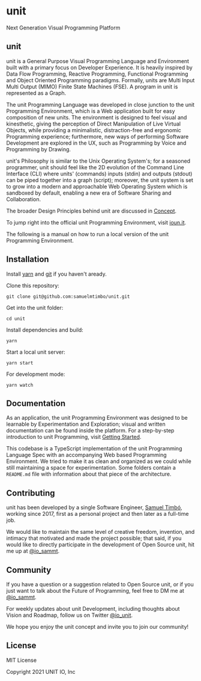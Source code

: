 # unit

Next Generation Visual Programming Platform

## unit

unit is a General Purpose Visual Programming Language and Environment built with a primary focus on Developer Experience. It is heavily inspired by Data Flow Programming, Reactive Programming, Functional Programming and Object Oriented Programming paradigms. Formally, units are Multi Input Multi Output (MIMO) Finite State Machines (FSE). A program in unit is represented as a Graph.

The unit Programming Language was developed in close junction to the unit Programming Environment, which is a Web application built for easy composition of new units. The environment is designed to feel visual and kinesthetic, giving the perception of Direct Manipulation of Live Virtual Objects, while providing a minimalistic, distraction-free and ergonomic Programming experience; furthermore, new ways of performing Software Development are explored in the UX, such as Programming by Voice and Programming by Drawing. 

unit's Philosophy is similar to the Unix Operating System's; for a seasoned programmer, unit should feel like the 2D evolution of the Command Line Interface (CLI) where units' (commands) inputs (stdin) and outputs (stdout) can be piped together into a graph (script); moreover, the unit system is set to grow into a modern and approachable Web Operating System which is sandboxed by default, enabling a new era of Software Sharing and Collaboration.

The broader Design Principles behind unit are discussed in [Concept](src/concept/README.md).

To jump right into the official unit Programming Environment, visit [ioun.it](https://ioun.it).

The following is a manual on how to run a local version of the unit Programming Environment.

## Installation

Install [yarn](https://classic.yarnpkg.com/en/docs/install/#mac-stable) and [git](https://git-scm.com/book/en/v2/Getting-Started-Installing-Git) if you haven't aready.

Clone this repository:
```
git clone git@github.com:samuelmtimbo/unit.git
```
Get into the unit folder:
```
cd unit
```
Install dependencies and build:
```
yarn
```
Start a local unit server:
```
yarn start
```
For development mode:
```
yarn watch
```
## Documentation

As an application, the unit Programming Environment was designed to be learnable by Experimentation and Exploration; visual and written documentation can be found inside the platform. For a step-by-step introduction to unit Programming, visit [Getting Started](https://start.ioun.it).

This codebase is a TypeScript implementation of the unit Programming Language Spec with an accompanying Web based Programming Environment. We tried to make it as clean and organized as we could while still maintaining a space for experimentation. Some folders contain a ```README.md``` file with information about that piece of the architecture.

## Contributing

unit has been developed by a single Software Engineer, [Samuel Timbó](https://github.com/samuelmtimbo), working since 2017, first as a personal project and then later as a full-time job. 

We would like to maintain the same level of creative freedom, invention, and intimacy that motivated and made the project possible; that said, if you would like to directly participate in the development of Open Source unit, hit me up at [@io_sammt](https://twitter.com/io_sammt).

## Community

If you have a question or a suggestion related to Open Source unit, or if you just want to talk about the Future of Programming, feel free to DM me at [@io_sammt](https://twitter.com/io_sammt).

For weekly updates about unit Development, including thoughts about Vision and Roadmap, follow us on Twitter [@io_unit](https://twitter.com/io_unit).

We hope you enjoy the unit concept and invite you to join our community!

## License

MIT License

Copyright 2021 UNIT IO, Inc
